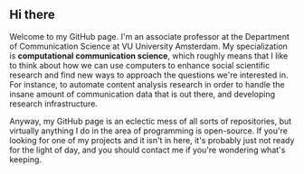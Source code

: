 ## Hi there

Welcome to my GitHub page. I'm an associate professor at the Department of Communication Science at VU University Amsterdam. My specialization is **computational communication science**, which roughly means that I like to think about how we can use computers to enhance social scientific research and find new ways to approach the questions we're interested in. For instance, to automate content analysis research in order to handle the insane amount of communication data that is out there, and developing research infrastructure.

Anyway, my GitHub page is an eclectic mess of all sorts of repositories, but virtually anything I do in the area of programming is open-source. If you're looking for one of my projects and it isn't in here, it's probably just not ready for the light of day, and you should contact me if you're wondering what's keeping.
